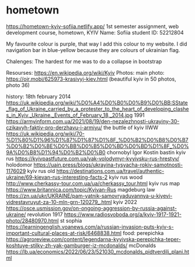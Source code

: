 # hometown
https://hometown-kyiv-sofiia.netlify.app/
1st semester assignment, web development course, hometown, KYIV
Name: Sofiia
student ID: 52212804

My favourite colour is purple, that way I add this colour to my website. 
I did navigation bar in blue-yellow because they are colours of ukrainian flag.

Chalenges:
The hardest for me was to do a collapse in bootstrap


Resourses: https://en.wikipedia.org/wiki/Kyiv
Photos: 
  main photo:
  https://oir.mobi/625973-krasivyj-kiev.html    (beautiful kyiv in 50 photos, photo 36)
  
  history:
  18th february 2014              https://uk.wikipedia.org/wiki/%D0%A4%D0%B0%D0%B9%D0%BB:SState_flag_of_Ukraine_carried_by_a_protester_to_the_heart_of_developing_clashes_in_Kyiv,_Ukraine._Events_of_February_18,_2014.jpg
  1991                            https://armyinform.com.ua/2021/08/19/den-nezalezhnosti-ukrayiny-30-czikavyh-faktiv-pro-derzhavu-i-armiyu/
  the buttle of kyiv IIWW         https://uk.wikipedia.org/wiki/70-%D1%80%D1%96%D1%87%D1%87%D1%8F_%D0%B2%D0%B8%D0%B7%D0%B2%D0%BE%D0%BB%D0%B5%D0%BD%D0%BD%D1%8F_%D0%9A%D0%B8%D1%94%D0%B2%D0%B0
  chornobyl                       Igor Kostin
  bastin kyiv rus                 https://kyivpastfuture.com.ua/yak-volodymyr-kyyivsku-rus-hrestyv/
  holodomor                       https://uain.press/blogs/ukrayina-tysyacha-rokiv-samotnosti-1176029
  kyiv rus old                    https://destinations.com.ua/travel/authentic-ukraine/69-kievan-rus-interesting-facts-2
  kyiv rus wood                   http://www.cherkassy-tour.com.ua/ua/cherkassy_tour.html
  kyiv rus map                    https://www.britannica.com/topic/Kyivan-Rus
  magdeburg law                   https://zn.ua/ukr/UKRAINE/pam-yatnik-samovryaduvannya-u-kiyevi-vidrestavruyut-za-10-mln-grn-120279_.html
  kyiv 2022                       https://osce.usmission.gov/on-ongoing-aggression-by-russia-against-ukraine/
  revolution 1917                 https://www.radiosvoboda.org/a/kyiv-1917-1921-photo/28480970.html
  st sophia                       https://learningenglish.voanews.com/a/russian-invasion-puts-kyiv-s-important-cultural-places-at-risk/6468838.html
  food:
  perepichka                      https://agroreview.com/content/legendarna-kyyivska-perepichka-teper-koshtuye-stilky-zh-yak-gamburger-iz-mcdonalds/
  mcDonalds                       https://lb.ua/economics/2022/06/23/521030_mcdonalds_pidtverdili_plani.html
